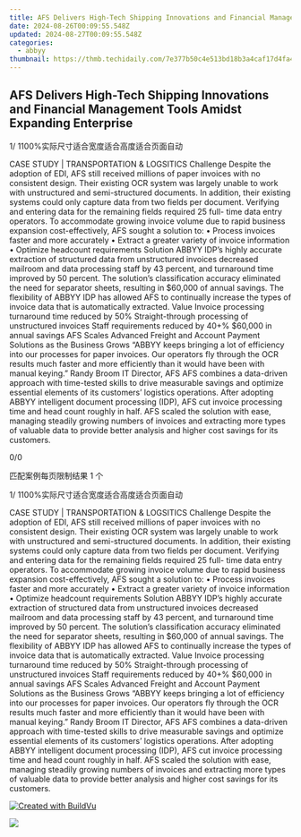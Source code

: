 ```yaml
---
title: AFS Delivers High-Tech Shipping Innovations and Financial Management Tools Amidst Expanding Enterprise
date: 2024-08-26T00:09:55.548Z
updated: 2024-08-27T00:09:55.548Z
categories:
  - abbyy
thumbnail: https://thmb.techidaily.com/7e377b50c4e513bd18b3a4caf17d4fa401f54e28db3371c8a6654c909a09f9e7.png
---
```


## AFS Delivers High-Tech Shipping Innovations and Financial Management Tools Amidst Expanding Enterprise

1/ 1100%实际尺寸适合宽度适合高度适合页面自动

CASE STUDY | TRANSPORTATION & LOGSITICS Challenge Despite the adoption of EDI, AFS still received millions of paper invoices with no consistent design. Their existing OCR system was largely unable to work with unstructured and semi-structured documents. In addition, their existing systems could only capture data from two fields per document. Verifying and entering data for the remaining fields required 25 full- time data entry operators. To accommodate growing invoice volume due to rapid business expansion cost-effectively, AFS sought a solution to: • Process invoices faster and more accurately • Extract a greater variety of invoice information • Optimize headcount requirements Solution ABBYY IDP’s highly accurate extraction of structured data from unstructured invoices decreased mailroom and data processing staff by 43 percent, and turnaround time improved by 50 percent. The solution’s classification accuracy eliminated the need for separator sheets, resulting in $60,000 of annual savings. The flexibility of ABBYY IDP has allowed AFS to continually increase the types of invoice data that is automatically extracted. Value Invoice processing turnaround time reduced by 50% Straight-through processing of unstructured invoices Staff requirements reduced by 40+% $60,000 in annual savings AFS Scales Advanced Freight and Account Payment Solutions as the Business Grows “ABBYY keeps bringing a lot of efficiency into our processes for paper invoices. Our operators fly through the OCR results much faster and more efficiently than it would have been with manual keying.” Randy Broom IT Director, AFS AFS combines a data-driven approach with time-tested skills to drive measurable savings and optimize essential elements of its customers’ logistics operations. After adopting ABBYY intelligent document processing (IDP), AFS cut invoice processing time and head count roughly in half. AFS scaled the solution with ease, managing steadily growing numbers of invoices and extracting more types of valuable data to provide better analysis and higher cost savings for its customers. 



0/0

匹配案例每页限制结果 1 个

1/ 1100%实际尺寸适合宽度适合高度适合页面自动

CASE STUDY | TRANSPORTATION & LOGSITICS Challenge Despite the adoption of EDI, AFS still received millions of paper invoices with no consistent design. Their existing OCR system was largely unable to work with unstructured and semi-structured documents. In addition, their existing systems could only capture data from two fields per document. Verifying and entering data for the remaining fields required 25 full- time data entry operators. To accommodate growing invoice volume due to rapid business expansion cost-effectively, AFS sought a solution to: • Process invoices faster and more accurately • Extract a greater variety of invoice information • Optimize headcount requirements Solution ABBYY IDP’s highly accurate extraction of structured data from unstructured invoices decreased mailroom and data processing staff by 43 percent, and turnaround time improved by 50 percent. The solution’s classification accuracy eliminated the need for separator sheets, resulting in $60,000 of annual savings. The flexibility of ABBYY IDP has allowed AFS to continually increase the types of invoice data that is automatically extracted. Value Invoice processing turnaround time reduced by 50% Straight-through processing of unstructured invoices Staff requirements reduced by 40+% $60,000 in annual savings AFS Scales Advanced Freight and Account Payment Solutions as the Business Grows “ABBYY keeps bringing a lot of efficiency into our processes for paper invoices. Our operators fly through the OCR results much faster and more efficiently than it would have been with manual keying.” Randy Broom IT Director, AFS AFS combines a data-driven approach with time-tested skills to drive measurable savings and optimize essential elements of its customers’ logistics operations. After adopting ABBYY intelligent document processing (IDP), AFS cut invoice processing time and head count roughly in half. AFS scaled the solution with ease, managing steadily growing numbers of invoices and extracting more types of valuable data to provide better analysis and higher cost savings for its customers. 

[![Created with BuildVu](https://www.abbyy.com/buildvu-logo.png)](https://www.idrsolutions.com/online-pdf-to-html-converter)



<ins class="adsbygoogle"
     style="display:block"
     data-ad-format="autorelaxed"
     data-ad-client="ca-pub-7571918770474297"
     data-ad-slot="1223367746"></ins>



<ins class="adsbygoogle"
     style="display:block"
     data-ad-client="ca-pub-7571918770474297"
     data-ad-slot="8358498916"
     data-ad-format="auto"
     data-full-width-responsive="true"></ins>

<!-- affiliate ads begin -->
<a href="https://shop.systoolsgroup.com/affiliate.php?ACCOUNT=SYSTOOBY&AFFILIATE=108875&PATH=https%3A%2F%2Fwww.systoolsgroup.com%3FAFFILIATE%3D108875%26RESOURCE%3D%2BSysTools%2BPDF%2BUnlocker"><img src="https://www.systoolsgroup.com/box/pdf-unlocker.png" border="0"></a>
<!-- affiliate ads end -->

